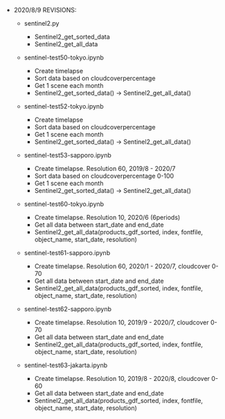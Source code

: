 - 2020/8/9 REVISIONS:
    - sentinel2.py
        - Sentinel2_get_sorted_data
        - Sentinel2_get_all_data

    - sentinel-test50-tokyo.ipynb
        - Create timelapse 
        - Sort data based on cloudcoverpercentage
        - Get 1 scene each month
        - Sentinel2_get_sorted_data() -> Sentinel2_get_all_data()

    - sentinel-test52-tokyo.ipynb
        - Create timelapse 
        - Sort data based on cloudcoverpercentage
        - Get 1 scene each month
        - Sentinel2_get_sorted_data() -> Sentinel2_get_all_data()

    - sentinel-test53-sapporo.ipynb
        - Create timelapse. Resolution 60, 2019/8 - 2020/7
        - Sort data based on cloudcoverpercentage 0-100
        - Get 1 scene each month
        - Sentinel2_get_sorted_data() -> Sentinel2_get_all_data()

    - sentinel-test60-tokyo.ipynb
        - Create timelapse. Resolution 10, 2020/6 (6periods)
        - Get all data between start_date and end_date
        - Sentinel2_get_all_data(products_gdf_sorted, index, fontfile, object_name, start_date, resolution)

    - sentinel-test61-sapporo.ipynb
        - Create timelapse. Resolution 60, 2020/1 - 2020/7, cloudcover 0-70
        - Get all data between start_date and end_date
        - Sentinel2_get_all_data(products_gdf_sorted, index, fontfile, object_name, start_date, resolution)

    - sentinel-test62-sapporo.ipynb
        - Create timelapse. Resolution 10, 2019/9 - 2020/7, cloudcover 0-70
        - Get all data between start_date and end_date
        - Sentinel2_get_all_data(products_gdf_sorted, index, fontfile, object_name, start_date, resolution)

    - sentinel-test63-jakarta.ipynb
        - Create timelapse. Resolution 10, 2019/8 - 2020/8, cloudcover 0-60
        - Get all data between start_date and end_date
        - Sentinel2_get_all_data(products_gdf_sorted, index, fontfile, object_name, start_date, resolution)
